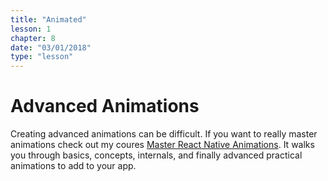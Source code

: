 ```yaml
---
title: "Animated"
lesson: 1
chapter: 8
date: "03/01/2018"
type: "lesson"
---
```

# Advanced Animations

Creating advanced animations can be difficult. If you want to really master animations check out my coures [Master React Native Animations](https://reactnativeanimations.com/). It walks you through basics, concepts, internals, and finally advanced practical animations to add to your app.